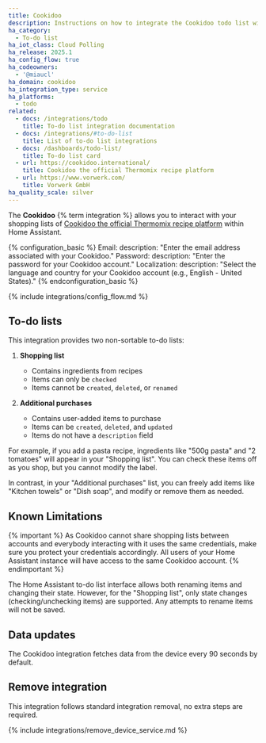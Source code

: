 ```yaml
---
title: Cookidoo
description: Instructions on how to integrate the Cookidoo todo list with Home Assistant.
ha_category:
  - To-do list
ha_iot_class: Cloud Polling
ha_release: 2025.1
ha_config_flow: true
ha_codeowners:
  - '@miaucl'
ha_domain: cookidoo
ha_integration_type: service
ha_platforms:
  - todo
related:
  - docs: /integrations/todo
    title: To-do list integration documentation
  - docs: /integrations/#to-do-list
    title: List of to-do list integrations
  - docs: /dashboards/todo-list/
    title: To-do list card
  - url: https://cookidoo.international/
    title: Cookidoo the official Thermomix recipe platform
  - url: https://www.vorwerk.com/
    title: Vorwerk GmbH
ha_quality_scale: silver
---
```


The **Cookidoo** {% term integration %} allows you to interact with your shopping lists of [Cookidoo the official Thermomix recipe platform](https://cookidoo.international/) within Home Assistant.

{% configuration_basic %}
Email:
    description: "Enter the email address associated with your Cookidoo."
Password:
    description: "Enter the password for your Cookidoo account."
Localization:
    description: "Select the language and country for your Cookidoo account (e.g., English - United States)."
{% endconfiguration_basic %}

{% include integrations/config_flow.md %}

## To-do lists

This integration provides two non-sortable to-do lists:

1. **Shopping list**
   - Contains ingredients from recipes
   - Items can only be `checked`
   - Items cannot be `created`, `deleted`, or `renamed`

2. **Additional purchases**
   - Contains user-added items to purchase
   - Items can be `created`, `deleted`, and `updated`
   - Items do not have a `description` field

For example, if you add a pasta recipe, ingredients like "500g pasta" and "2 tomatoes" will appear in your "Shopping list". You can check these items off as you shop, but you cannot modify the label.

In contrast, in your "Additional purchases" list, you can freely add items like "Kitchen towels" or "Dish soap", and modify or remove them as needed.

## Known Limitations

{% important %}
As Cookidoo cannot share shopping lists between accounts and everybody interacting with it uses the same credentials, make sure you protect your credentials accordingly. All users of your Home Assistant instance will have access to the same Cookidoo account.
{% endimportant %}

The Home Assistant to-do list interface allows both renaming items and changing their state. However, for the "Shopping list", only state changes (checking/unchecking items) are supported. Any attempts to rename items will not be saved.

## Data updates

The Cookidoo integration fetches data from the device every 90 seconds by default.

## Remove integration

This integration follows standard integration removal, no extra steps are required.

{% include integrations/remove_device_service.md %}
